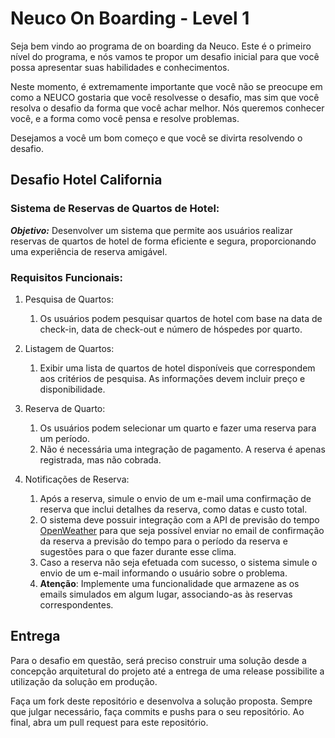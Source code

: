 # Neuco On Boarding - Level 1

Seja bem vindo ao programa de on boarding da Neuco. Este é o primeiro nível do programa, e nós vamos te propor um desafio inicial para que você possa apresentar suas habilidades e conhecimentos.

Neste momento, é extremamente importante que você não se preocupe em como a NEUCO gostaria que você resolvesse o desafio, mas sim que você resolva o desafio da forma que você achar melhor. Nós queremos conhecer você, e a forma como você pensa e resolve problemas.


Desejamos a você um bom começo e que você se divirta resolvendo o desafio.

## Desafio Hotel California

### Sistema de Reservas de Quartos de Hotel:

***Objetivo:*** Desenvolver um sistema que permite aos usuários realizar reservas de quartos de hotel de forma eficiente e segura, proporcionando uma experiência de reserva amigável.

### Requisitos Funcionais:

1. Pesquisa de Quartos:
   1. Os usuários podem pesquisar quartos de hotel com base na data de check-in, data de check-out e número de hóspedes por quarto.

2. Listagem de Quartos:
   1. Exibir uma lista de quartos de hotel disponíveis que correspondem aos critérios de pesquisa. As informações devem incluir preço e disponibilidade.

3. Reserva de Quarto:
   1. Os usuários podem selecionar um quarto e fazer uma reserva para um período.
   2. Não é necessária uma integração de pagamento. A reserva é apenas registrada, mas não cobrada.

4. Notificações de Reserva:
   1. Após a reserva, simule o envio de um e-mail uma confirmação de reserva que inclui 
    detalhes da reserva, como datas e custo total.
   2. O sistema deve possuir integração com a API de previsão do tempo [OpenWeather](https://openweathermap.org/api) para que seja possível enviar no email de confirmação da reserva a previsão do tempo para o período da reserva e sugestões para o que fazer durante esse clima.
   3. Caso a reserva não seja efetuada com sucesso, o sistema simule o envio de um e-mail informando o usuário sobre o problema.
   4. **Atenção**: Implemente uma funcionalidade que armazene as os emails simulados em algum lugar, associando-as às reservas correspondentes.


## Entrega
Para o desafio em questão, será preciso construir uma solução desde a concepção arquitetural do projeto até a entrega de uma release possibilite a utilização da solução em produção. 

Faça um fork deste repositório e desenvolva a solução proposta. Sempre que julgar necessário, faça commits e pushs para o seu repositório. Ao final, abra um pull request para este repositório. 


